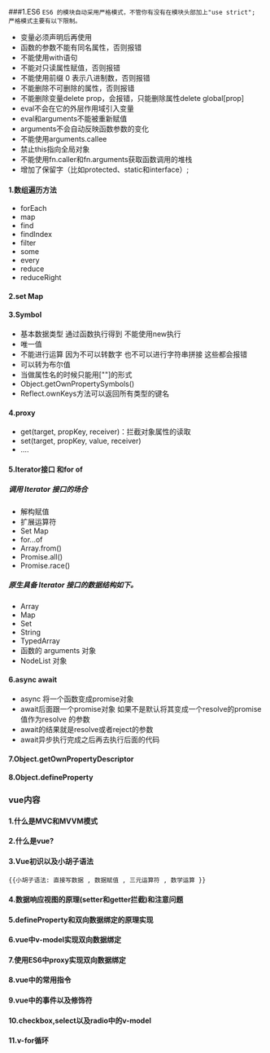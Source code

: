 ###1.ES6
`ES6 的模块自动采用严格模式，不管你有没有在模块头部加上"use strict";
严格模式主要有以下限制。`

- 变量必须声明后再使用
- 函数的参数不能有同名属性，否则报错
- 不能使用with语句
- 不能对只读属性赋值，否则报错
- 不能使用前缀 0 表示八进制数，否则报错
- 不能删除不可删除的属性，否则报错
- 不能删除变量delete prop，会报错，只能删除属性delete global[prop]
- eval不会在它的外层作用域引入变量
- eval和arguments不能被重新赋值
- arguments不会自动反映函数参数的变化
- 不能使用arguments.callee
- 禁止this指向全局对象
- 不能使用fn.caller和fn.arguments获取函数调用的堆栈
- 增加了保留字（比如protected、static和interface）;


#### 1.数组遍历方法
- forEach
- map
- find
- findIndex
- filter
- some
- every
- reduce
- reduceRight

#### 2.set Map

#### 3.Symbol
- 基本数据类型 通过函数执行得到 不能使用new执行
- 唯一值
- 不能进行运算 因为不可以转数字 也不可以进行字符串拼接 这些都会报错
- 可以转为布尔值
- 当做属性名的时候只能用[""]的形式
- Object.getOwnPropertySymbols()
- Reflect.ownKeys方法可以返回所有类型的键名


#### 4.proxy
- get(target, propKey, receiver)：拦截对象属性的读取
- set(target, propKey, value, receiver)
- ....

#### 5.Iterator接口  和for of
##### 调用 Iterator 接口的场合
- 解构赋值
- 扩展运算符
- Set Map
- for...of
- Array.from()
- Promise.all()
- Promise.race()
##### 原生具备 Iterator 接口的数据结构如下。
- Array
- Map
- Set
- String
- TypedArray
- 函数的 arguments 对象
- NodeList 对象

#### 6.async await
- async 将一个函数变成promise对象
- await后面跟一个promise对象 如果不是默认将其变成一个resolve的promise 值作为resolve 的参数
- await的结果就是resolve或者reject的参数
- await异步执行完成之后再去执行后面的代码

#### 7.Object.getOwnPropertyDescriptor
#### 8.Object.defineProperty

### vue内容

#### 1.什么是MVC和MVVM模式

#### 2.什么是vue?

#### 3.Vue初识以及小胡子语法
```
{{小胡子语法: 直接写数据 , 数据赋值 , 三元运算符 , 数学运算 }}

```
#### 4.数据响应视图的原理(setter和getter拦截)和注意问题

#### 5.defineProperty和双向数据绑定的原理实现

#### 6.vue中v-model实现双向数据绑定

#### 7.使用ES6中proxy实现双向数据绑定

#### 8.vue中的常用指令

#### 9.vue中的事件以及修饰符

#### 10.checkbox,select以及radio中的v-model

#### 11.v-for循环